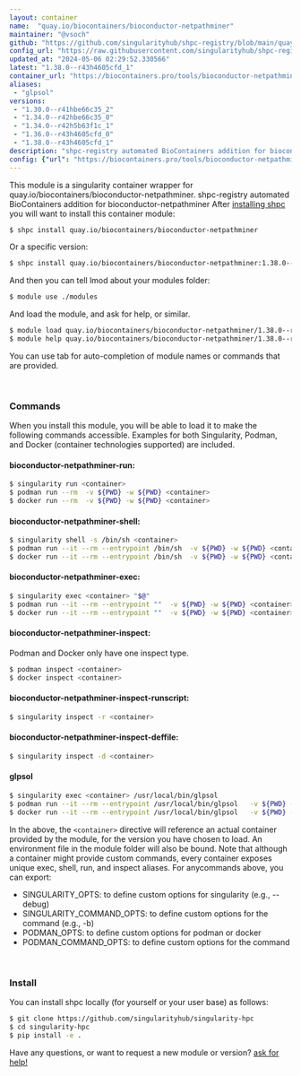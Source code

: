 ```yaml
---
layout: container
name:  "quay.io/biocontainers/bioconductor-netpathminer"
maintainer: "@vsoch"
github: "https://github.com/singularityhub/shpc-registry/blob/main/quay.io/biocontainers/bioconductor-netpathminer/container.yaml"
config_url: "https://raw.githubusercontent.com/singularityhub/shpc-registry/main/quay.io/biocontainers/bioconductor-netpathminer/container.yaml"
updated_at: "2024-05-06 02:29:52.330566"
latest: "1.38.0--r43h4605cfd_1"
container_url: "https://biocontainers.pro/tools/bioconductor-netpathminer"
aliases:
 - "glpsol"
versions:
 - "1.30.0--r41hbe66c35_2"
 - "1.34.0--r42hbe66c35_0"
 - "1.34.0--r42h5b63f1c_1"
 - "1.36.0--r43h4605cfd_0"
 - "1.38.0--r43h4605cfd_1"
description: "shpc-registry automated BioContainers addition for bioconductor-netpathminer"
config: {"url": "https://biocontainers.pro/tools/bioconductor-netpathminer", "maintainer": "@vsoch", "description": "shpc-registry automated BioContainers addition for bioconductor-netpathminer", "latest": {"1.38.0--r43h4605cfd_1": "sha256:8f905e4ba52aea76412940e11930af763aa74d5f8913d8b21e8a4e1931a581e4"}, "tags": {"1.30.0--r41hbe66c35_2": "sha256:d73e49d4f03dfebb1c0e2055e481fe5b1688ec8dc271c0927a62f48d79bf3c15", "1.34.0--r42hbe66c35_0": "sha256:ecd18613e5bec2db71f5c7c6da5b8a10c5eecf3cf38c5f66038f4022a25d84e6", "1.34.0--r42h5b63f1c_1": "sha256:7d8b33946c68561f75961c981ea6603acc3f7b66b09bd010d05488ca8208989f", "1.36.0--r43h4605cfd_0": "sha256:b5e7fa1de30874f20319c75ab133f2c61d41b7284fb939a728e35db09203e59e", "1.38.0--r43h4605cfd_1": "sha256:8f905e4ba52aea76412940e11930af763aa74d5f8913d8b21e8a4e1931a581e4"}, "docker": "quay.io/biocontainers/bioconductor-netpathminer", "aliases": {"glpsol": "/usr/local/bin/glpsol"}}
---
```


This module is a singularity container wrapper for quay.io/biocontainers/bioconductor-netpathminer.
shpc-registry automated BioContainers addition for bioconductor-netpathminer
After [installing shpc](#install) you will want to install this container module:


```bash
$ shpc install quay.io/biocontainers/bioconductor-netpathminer
```

Or a specific version:

```bash
$ shpc install quay.io/biocontainers/bioconductor-netpathminer:1.38.0--r43h4605cfd_1
```

And then you can tell lmod about your modules folder:

```bash
$ module use ./modules
```

And load the module, and ask for help, or similar.

```bash
$ module load quay.io/biocontainers/bioconductor-netpathminer/1.38.0--r43h4605cfd_1
$ module help quay.io/biocontainers/bioconductor-netpathminer/1.38.0--r43h4605cfd_1
```

You can use tab for auto-completion of module names or commands that are provided.

<br>

### Commands

When you install this module, you will be able to load it to make the following commands accessible.
Examples for both Singularity, Podman, and Docker (container technologies supported) are included.

#### bioconductor-netpathminer-run:

```bash
$ singularity run <container>
$ podman run --rm  -v ${PWD} -w ${PWD} <container>
$ docker run --rm  -v ${PWD} -w ${PWD} <container>
```

#### bioconductor-netpathminer-shell:

```bash
$ singularity shell -s /bin/sh <container>
$ podman run --it --rm --entrypoint /bin/sh  -v ${PWD} -w ${PWD} <container>
$ docker run --it --rm --entrypoint /bin/sh  -v ${PWD} -w ${PWD} <container>
```

#### bioconductor-netpathminer-exec:

```bash
$ singularity exec <container> "$@"
$ podman run --it --rm --entrypoint ""  -v ${PWD} -w ${PWD} <container> "$@"
$ docker run --it --rm --entrypoint ""  -v ${PWD} -w ${PWD} <container> "$@"
```

#### bioconductor-netpathminer-inspect:

Podman and Docker only have one inspect type.

```bash
$ podman inspect <container>
$ docker inspect <container>
```

#### bioconductor-netpathminer-inspect-runscript:

```bash
$ singularity inspect -r <container>
```

#### bioconductor-netpathminer-inspect-deffile:

```bash
$ singularity inspect -d <container>
```


#### glpsol

```bash
$ singularity exec <container> /usr/local/bin/glpsol
$ podman run --it --rm --entrypoint /usr/local/bin/glpsol   -v ${PWD} -w ${PWD} <container> -c " $@"
$ docker run --it --rm --entrypoint /usr/local/bin/glpsol   -v ${PWD} -w ${PWD} <container> -c " $@"
```



In the above, the `<container>` directive will reference an actual container provided
by the module, for the version you have chosen to load. An environment file in the
module folder will also be bound. Note that although a container
might provide custom commands, every container exposes unique exec, shell, run, and
inspect aliases. For anycommands above, you can export:

 - SINGULARITY_OPTS: to define custom options for singularity (e.g., --debug)
 - SINGULARITY_COMMAND_OPTS: to define custom options for the command (e.g., -b)
 - PODMAN_OPTS: to define custom options for podman or docker
 - PODMAN_COMMAND_OPTS: to define custom options for the command

<br>

### Install

You can install shpc locally (for yourself or your user base) as follows:

```bash
$ git clone https://github.com/singularityhub/singularity-hpc
$ cd singularity-hpc
$ pip install -e .
```

Have any questions, or want to request a new module or version? [ask for help!](https://github.com/singularityhub/singularity-hpc/issues)